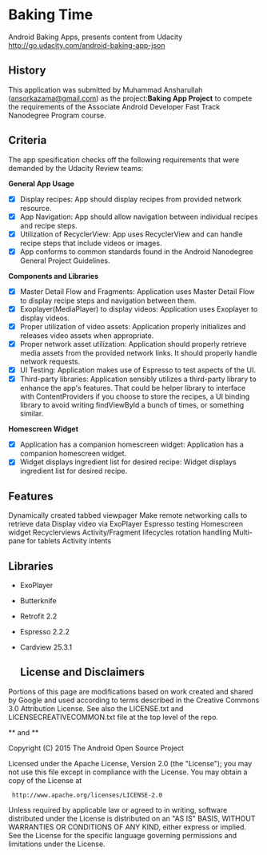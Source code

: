 # Baking Time
 Android Baking Apps, presents content from Udacity http://go.udacity.com/android-baking-app-json

## History
This application was submitted by Muhammad Ansharullah (ansorkazama@gmail.com) as the project:<b>Baking App Project</b> to compete the requirements of the Associate Android Developer Fast Track Nanodegree Program course.

## Criteria

The app spesification checks off the following requirements that were demanded by the Udacity Review teams:

**General App Usage**

 - [x] Display recipes: App should display recipes from provided network resource.
 - [x] App Navigation: App should allow navigation between individual recipes and recipe steps.
 - [x] Utilization of RecyclerView: App uses RecyclerView and can handle recipe steps that include videos or images.
 - [x] App conforms to common standards found in the Android Nanodegree General Project Guidelines.

**Components and Libraries**
- [x] Master Detail Flow and Fragments: Application uses Master Detail Flow to display recipe steps and navigation between them.
- [x] Exoplayer(MediaPlayer) to display videos: Application uses Exoplayer to display videos.
- [x] Proper utilization of video assets: Application properly initializes and releases video assets when appropriate.
- [x] Proper network asset utilization: Application should properly retrieve media assets from the provided network links. It should properly handle network requests.
- [x] UI Testing: Application makes use of Espresso to test aspects of the UI.
- [x] Third-party libraries: Application sensibly utilizes a third-party library to enhance the app's features. That could be helper library to interface with ContentProviders if you choose to store the recipes, a UI binding library to avoid writing findViewById a bunch of times, or something similar.

**Homescreen Widget**
- [x] Application has a companion homescreen widget: Application has a companion homescreen widget.
- [x] Widget displays ingredient list for desired recipe: Widget displays ingredient list for desired recipe.

## Features
Dynamically created tabbed viewpager
Make remote networking calls to retrieve data
Display video via ExoPlayer
Espresso testing
Homescreen widget
Recyclerviews
Activity/Fragment lifecycles rotation handling
Multi-pane for tablets
Activity intents

## Libraries
- ExoPlayer
- Butterknife
- Retrofit 2.2
- Espresso 2.2.2
- Cardview 25.3.1

  ## License and Disclaimers

Portions of this page are modifications based on work created and
shared by Google and used according to terms described in the Creative Commons 3.0 Attribution License.
See also the LICENSE.txt and LICENSECREATIVECOMMON.txt file at the top level of the repo.

** and **

Copyright (C) 2015 The Android Open Source Project

Licensed under the Apache License, Version 2.0 (the "License");
you may not use this file except in compliance with the License.
You may obtain a copy of the License at

     http://www.apache.org/licenses/LICENSE-2.0

Unless required by applicable law or agreed to in writing, software
distributed under the License is distributed on an "AS IS" BASIS,
WITHOUT WARRANTIES OR CONDITIONS OF ANY KIND, either express or implied.
See the License for the specific language governing permissions and
limitations under the License.

